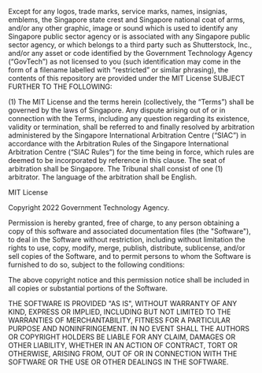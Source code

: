 Except for any logos, trade marks, service marks, names, insignias, emblems, the Singapore state crest and Singapore national coat of arms, and/or any other graphic, image or sound which is used to identify any Singapore public sector agency or is associated with any Singapore public sector agency, or which belongs to a third party such as Shutterstock, Inc., and/or any asset or code identified by the Government Technology Agency (“GovTech”) as not licensed to you (such identification may come in the form of a filename labelled with “restricted” or similar phrasing), the contents of this repository are provided under the MIT License SUBJECT FURTHER TO THE FOLLOWING:

(1) The MIT License and the terms herein (collectively, the “Terms”) shall be governed by the laws of Singapore. Any dispute arising out of or in connection with the Terms, including any question regarding its existence, validity or termination, shall be referred to and finally resolved by arbitration administered by the Singapore International Arbitration Centre (“SIAC”) in accordance with the Arbitration Rules of the Singapore International Arbitration Centre (“SIAC Rules”) for the time being in force, which rules are deemed to be incorporated by reference in this clause. The seat of arbitration shall be Singapore. The Tribunal shall consist of one (1) arbitrator. The language of the arbitration shall be English.

MIT License

Copyright 2022 Government Technology Agency.

Permission is hereby granted, free of charge, to any person obtaining a copy of this software and associated documentation files (the "Software"), to deal in the Software without restriction, including without limitation the rights to use, copy, modify, merge, publish, distribute, sublicense, and/or sell copies of the Software, and to permit persons to whom the Software is furnished to do so, subject to the following conditions:

The above copyright notice and this permission notice shall be included in all copies or substantial portions of the Software.

THE SOFTWARE IS PROVIDED "AS IS", WITHOUT WARRANTY OF ANY KIND, EXPRESS OR IMPLIED, INCLUDING BUT NOT LIMITED TO THE WARRANTIES OF MERCHANTABILITY, FITNESS FOR A PARTICULAR PURPOSE AND NONINFRINGEMENT. IN NO EVENT SHALL THE AUTHORS OR COPYRIGHT HOLDERS BE LIABLE FOR ANY CLAIM, DAMAGES OR OTHER LIABILITY, WHETHER IN AN ACTION OF CONTRACT, TORT OR OTHERWISE, ARISING FROM, OUT OF OR IN CONNECTION WITH THE SOFTWARE OR THE USE OR OTHER DEALINGS IN THE SOFTWARE.
